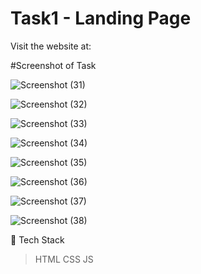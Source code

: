 # Task1 - Landing Page

Visit the website at: 

#Screenshot of Task

![Screenshot (31)](https://user-images.githubusercontent.com/104140191/222922892-1d5b1029-7b92-454d-99bf-63f52d0d2812.png)

![Screenshot (32)](https://user-images.githubusercontent.com/104140191/222922898-7bd32b90-b3cd-4447-8a61-d4d9b4c27442.png)

![Screenshot (33)](https://user-images.githubusercontent.com/104140191/222922908-1f61013d-b0ec-417a-9963-1be38d372bb2.png)

![Screenshot (34)](https://user-images.githubusercontent.com/104140191/222922916-2eb62559-7837-459f-9e7c-565eeba7add9.png)

![Screenshot (35)](https://user-images.githubusercontent.com/104140191/222922926-139668d0-a2b7-4391-a5e3-df91bb49d4f1.png)

![Screenshot (36)](https://user-images.githubusercontent.com/104140191/222922935-9b43cc37-9c0a-4b51-bc59-9e504818679d.png)

![Screenshot (37)](https://user-images.githubusercontent.com/104140191/222922937-c7ed169d-11bb-465b-a184-d1531ca7272a.png)

![Screenshot (38)](https://user-images.githubusercontent.com/104140191/222922939-05f1542a-fe07-40e3-90dd-39ad95fe3ed7.png)





📌 Tech Stack
>HTML CSS JS
